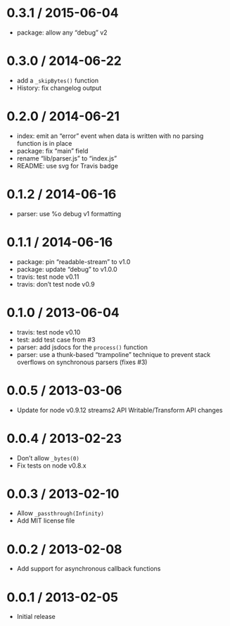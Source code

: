 0.3.1 / 2015-06-04
==================

-   package: allow any “debug” v2

0.3.0 / 2014-06-22
==================

-   add a `_skipBytes()` function
-   History: fix changelog output

0.2.0 / 2014-06-21
==================

-   index: emit an “error” event when data is written with no parsing function is in place
-   package: fix “main” field
-   rename “lib/parser.js” to “index.js”
-   README: use svg for Travis badge

0.1.2 / 2014-06-16
==================

-   parser: use %o debug v1 formatting

0.1.1 / 2014-06-16
==================

-   package: pin “readable-stream” to v1.0
-   package: update “debug” to v1.0.0
-   travis: test node v0.11
-   travis: don’t test node v0.9

0.1.0 / 2013-06-04
==================

-   travis: test node v0.10
-   test: add test case from \#3
-   parser: add jsdocs for the `process()` function
-   parser: use a thunk-based “trampoline” technique to prevent stack overflows on synchronous parsers (fixes \#3)

0.0.5 / 2013-03-06
==================

-   Update for node v0.9.12 streams2 API Writable/Transform API changes

0.0.4 / 2013-02-23
==================

-   Don’t allow `_bytes(0)`
-   Fix tests on node v0.8.x

0.0.3 / 2013-02-10
==================

-   Allow `_passthrough(Infinity)`
-   Add MIT license file

0.0.2 / 2013-02-08
==================

-   Add support for asynchronous callback functions

0.0.1 / 2013-02-05
==================

-   Initial release
